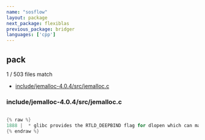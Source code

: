 ```yaml
---
name: "sosflow"
layout: package
next_package: flexiblas
previous_package: bridger
languages: ['cpp']
---
```

## pack
1 / 503 files match

 - [include/jemalloc-4.0.4/src/jemalloc.c](#includejemalloc-404srcjemallocc)

### include/jemalloc-4.0.4/src/jemalloc.c

```cpp

{% raw %}
1888 |  * glibc provides the RTLD_DEEPBIND flag for dlopen which can make it possible
{% endraw %}

```